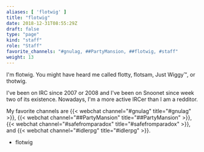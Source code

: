 ```yaml
---
aliases: [ 'flotwig' ]
title: "flotwig"
date: 2018-12-31T08:55:29Z
draft: false
type: "page"
kind: "staff"
role: "Staff"
favorite_channels: "#gnulag, ##PartyMansion, ##flotwig, #staff"
weight: 13
---
```


I'm flotwig. You might have heard me called flotty, flotsam, Just Wiggy™, or thotwig.

I've been on IRC since 2007 or 2008 and I've been on Snoonet since week two of its existence. Nowadays, I'm a more active IRCer than I am a redditor.

My favorite channels are {{< webchat channel="#gnulag" title="#gnulag" >}}, {{< webchat channel="##PartyMansion" title="##PartyMansion" >}}, {{< webchat channel="#safefromparadox" title="#safefromparadox" >}}, and {{< webchat channel="#idlerpg" title="#idlerpg" >}}.

 - flotwig
